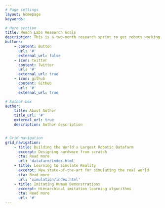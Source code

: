 ```yaml
---
# Page settings
layout: homepage
keywords:

# Hero section
title: Reach Labs Research Goals
description: This is a two-month research sprint to get robots working in the real world.
buttons:
    - content: Button
      url: '#'
      external_url: false
    - icon: twitter
      content: Twitter
      url: '#'
      external_url: true
    - icon: github
      content: Github
      url: '#'
      external_url: true

# Author box
author:
    title: About Author
    title_url: '#'
    external_url: true
    description: Author description


# Grid navigation
grid_navigation:
    - title: Building the World's Largest Robotic Datafarm
      excerpt: Designing hardware from scratch
      cta: Read more
      url: 'datafarm/index.html'
    - title: Learning to Simulate Reality
      excerpt: New state-of-the-art for simulating the real world
      cta: Read more
      url: 'simulation/index.html'
    - title: Imitating Human Demonstrations
      excerpt: Hierarchical imitation learning algorithms
      cta: Read more
      url: '#'
---
```

